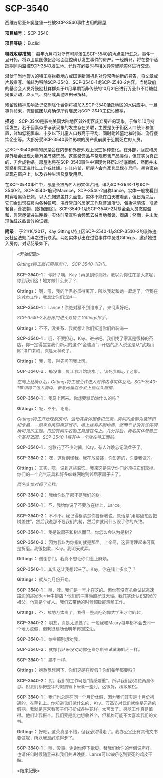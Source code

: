 # SCP-3540
                        




西维吉尼亚州奥登堡一处被SCP-3540事件占用的房屋



**项目编号：** SCP-3540

**项目等级：** Euclid

**特殊收容措施：** 每年九月将对所有可能发生SCP-3540的地点进行汇总。事件一旦开始，将以卫星图像配合地面监控确认发生事件的房产。一经辨识，将在整个活跃期间内监控SCP-3540发生地。允许在必要时与相关异常智能实体进行交流。

潜伏于当地警方的特工将拦截地方或国家新闻机构对异常吸纳新的报告，将文章或片段重写、编辑为移除SCP-3540、SCP-3540-1或SCP-3540-2内容。当地政府的基金会人员将鼓励社群群众于11月早期而非传统的10月31日进行万圣节不给糖就捣蛋活动，以天气、商业或其他理由来解释。

残留性精神影响及记忆删除化合物将被加入SCP-3540活跃地区的水供应中。一旦事件结束，假情报团队将确保所有居民对SCP-3540无记忆留存。

**描述：** SCP-3540是影响美国大陆地区郊外街区废弃房产的现象，于每年10月持续发生。若干因素似乎与该现象的发生存在关联，主要是关于街区人口统计和位置，诸如低犯罪率、十岁以下儿童人口数高于平均、同时毗邻墓地和时尚、流行餐饮企业等。大部分受SCP-3540事件影响的房产此前属于近期死亡的人员。

受SCP-3540影响的房屋会在内部和外部外观上发生多种变化。在外部，庭院和房屋外墙会出现大量万圣节装饰品。这些装饰品与常规市售产品类似，但其实为真正的、非合成物品。房屋也将在SCP-3540事件中表现为经历过彻底翻修，然而并未观察到真正进行过工作或修建。在其内部，房屋内会有家具显现在房间，黑色窗帘显现在窗户上，以及各种生活及享受用品。

在SCP-3540事件中，房屋会被两名人形实体占用，编为SCP-3540-1与SCP-3540-2。SCP-3540-1自称Maurice，SCP-3540-2自称Lance。实体一般被看到时穿着黑色长袍，以大兜帽遮盖其头面部。实体不能在白天被看到，但日落之后，它们会出现在房内各种区域，进行常见的居家工作及普通活动，包括做清洁、准备餐食、叠衣物、[数据删除]。SCP-3540-1及SCP-3540-2对基金会人员态度温和，时常邀请共进晚餐。实体时常宣称会频繁去往当地餐馆、商店；然而，并未发现佐证这些言论的证据。

**附录：** 于21/10/2017，Kay Gittings特工因SCP-3540-1与SCP-3540-2的装饰违反社区法规而与之进行联系。两名实体认出在过往事件中见过Gittings，邀请她进入房内。对话记录如下。


> **<开始记录>** 
> 
> *Gittings特工敲打房屋前门， SCP-3540-1应门。* 
> 
> **SCP-3540-1：** 你好？噢，Kay！再见到你真好。我以为你住在蒙大拿呢，你到我们这！地方做什么来了？
> 
> **Gittings：** 啊，嗯，我的伴侣必须得离开，所以我就和她一起走了。但我在这城市工作，我想让你们知道—
> 
> **SCP-3540-1：** Lance！你绝对猜不到谁来了。来问声好吧。
> 
> *SCP-3540-2从厨房门进入对特工 Gittings挥手。* 
> 
> **Gittings：** 不不，没关系。我就想让你们知道你们的装饰—
> 
> **SCP-3540-1：** 哦，不要担心，Kay。进来吧。我们找了家真是很棒的茶店，你一定得尝尝我们新买的这个“金骏眉”。开店的那人说这是从“武夷山区”进口来的。真是太神奇了。
> 
> **Gittings：** 我，嗯，得先问问我上司。
> 
> **SCP-3540-2：** 那没事。反正我开始烧水了，该死我都忘了这事。
> 
> *在向上级确认后，Gittings特工被允许进入周界内与实体互动。SCP-3540-1带领特工进入房内，示意她坐在沙发上后进入厨房。* 
> 
> **SCP-3540-1：** 我马上回来。你想要糖奶油什么的吗？
> 
> **Gittings：** 呃，不不，谢谢。
> 
> *Gittings特工开始观察房间，活动其身体摄像机记录。房间内全部为装饰和纪念品，一般来自美国南部城市。墙上挂有多副绘画，然而华总没有任何明确可见的主题。门边有两件收割工具挂在勾上。几分钟后，两名实体带着三个茶杯返回。SCP-3540-1将其中一个放在特工面前。* 
> 
> **SCP-3540-1：** 抱歉花了不少时间，Kay。有人昨晚忘记洗盘子了。
> 
> **SCP-3540-2：** 嘿，这你别怪我。我在放装饰，你知道的，你要我做的。
> 
> **Gittings：** 其实，嗯，说到这些装饰。我来这是告诉你们必须把它们取掉。你们的一个充气玩具和好多蜘蛛网跑到邻居家房子去了。
> 
> *两名实体对视了几秒。* 
> 
> **SCP-3540-2：** 我给你说了那不是我们的树。
> 
> **SCP-3540-1：** 不，我给你说了不要放在树上，Lance。
> 
> **SCP-3540-2：** 不不不。我记得很清楚你告诉我说，原话是“用那破东西把树盖住”。然后我说那不是我们的树，然后你就闹什么毁了你的兴致。
> 
> **SCP-3540-1：** 我是说房子和树丛而已。你怎么会以为是树？
> 
> **SCP-3540-2：** 因为我以为你指的就是那里。上帝啊，这要清理起来可真是折磨。我很抱歉，Kay。我明天就弄。
> 
> **Gittings：** 谢谢你们。我真不想让你们惹上麻烦。
> 
> **SCP-3540-1：** 其实这让我想起来了。Kay，你在镇上多久了？
> 
> **Gittings：** 就从九月份开始。
> 
> **SCP-3540-1：** 哦，哇。我们是一号才在这的。但你有没有机会试试高速路边的那家Barrio牛排店？他们的牛排简直好过天理。我其实还认识店家的祖父。他真是个好人。我们去带他的时候超级能理解工作。
> 
> **Gittings：** 不，那地方太贵了，我得一整周吃的像大学生才付的起。
> 
> **SCP-3540-2：** 朋友，真是太遗憾了。一般我和Maury每年都不会去同一个地方度假，但我很想劝他明年再回这边。
> 
> **SCP-3540-1：** 你啥都别想劝我。
> 
> **SCP-3540-2：** 就像我从来没劝动你在查尔斯顿试试海鲜店一样。
> 
> **SCP-3540-1：** 那不一样。
> 
> **Gittings：** 抱歉我想问下，你们这是在度假？你们每年都要吗？
> 
> **SCP-3540-2：** 对。我们的工作可是“情感繁重”，所以我们必须花两周休息。但我们都把整年的假期省下来凑一整月。这很好，超级放松。
> 
> **SCP-3540-1：** 我们也总是在同一个月份休假，因为我们其实是十月份初遇的，在葬礼上。你知道我们做什么的，Kay。万圣节对我们就像是天造的假期。我就是喜欢看孩子们打扮成各种花样。太可爱了。感觉工作真是值得。他们让我振奋。我们要是能也想收养个，但机构可能不太喜欢我们的文书。
> 
> **Gittings：** 好吧，这茶真是不错，但我必须得走了。我办公室还有其他文书要做呢，所以我想必须得走了。
> 
> **SCP-3540-1：** 哦，没事。谢谢你停下歇脚。替我们给你的伴侣说声好。也请任何时候随意来和我们共进晚餐，Lance可以做好吃到要死的鸡皮干酪。
> 
> **<结束记录>** 
> 



                    
